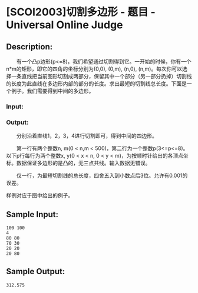 # [SCOI2003]切割多边形 - 题目 - Universal Online Judge

## Description: 

　　有一个凸p边形(p<=8)，我们希望通过切割得到它。一开始的时候，你有一个n*m的矩形，即它的四角的坐标分别为(0,0), (0,m), (n,0), (n,m)。每次你可以选择一条直线把当前图形切割成两部分，保留其中一个部分（另一部分扔掉）切割线的长度为此直线在多边形内部的部分的长度。求出最短的切割线总长度。下面是一个例子。我们需要得到中间的多边形。

### Input: 

  

### Output: 

　　分别沿着直线1，2，3，4进行切割即可，得到中间的四边形。

　　第一行有两个整数n, m(0 < n,m < 500)，第二行为一个整数p(3<=p<=8)。以下p行每行为两个整数x, y(0 < x < n, 0 < y < m)，为按顺时针给出的各顶点坐标。数据保证多边形的是凸的，无三点共线。输入数据无错误。

　　仅一行，为最短切割线的总长度，四舍五入到小数点后3位。允许有0.001的误差。

样例对应于图中给出的例子。


## Sample Input: 
```
100 100
4
80 80
70 30
20 20
20 80
```

## Sample Output: 
```
312.575
```
